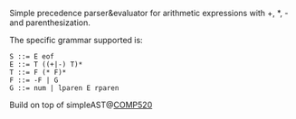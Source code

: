 Simple precedence parser&evaluator for arithmetic expressions with +, *, - and parenthesization.

The specific grammar supported is:
``` 
S ::= E eof
E ::= T ((+|-) T)* 
T ::= F (* F)*   
F ::= -F | G
G ::= num | lparen E rparen
```

Build on top of simpleAST@[COMP520](https://www.cs.unc.edu/~prins/Classes/520/)